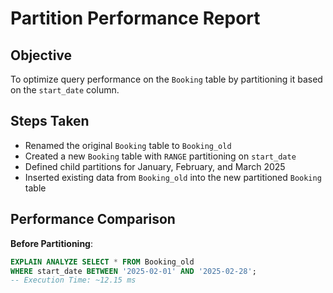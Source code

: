 # Partition Performance Report

## Objective

To optimize query performance on the `Booking` table by partitioning it based on the `start_date` column.

## Steps Taken

- Renamed the original `Booking` table to `Booking_old`
- Created a new `Booking` table with `RANGE` partitioning on `start_date`
- Defined child partitions for January, February, and March 2025
- Inserted existing data from `Booking_old` into the new partitioned `Booking` table

## Performance Comparison

**Before Partitioning**:

```sql
EXPLAIN ANALYZE SELECT * FROM Booking_old
WHERE start_date BETWEEN '2025-02-01' AND '2025-02-28';
-- Execution Time: ~12.15 ms
